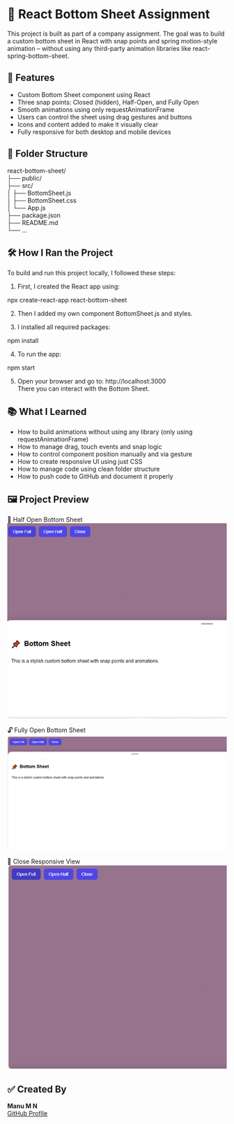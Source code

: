 # 📱 React Bottom Sheet Assignment

This project is built as part of a company assignment. The goal was to build a custom bottom sheet in React with snap points and spring motion-style animation – without using any third-party animation libraries like react-spring-bottom-sheet.

## 🚀 Features

- Custom Bottom Sheet component using React
- Three snap points: Closed (hidden), Half-Open, and Fully Open
- Smooth animations using only requestAnimationFrame
- Users can control the sheet using drag gestures and buttons
- Icons and content added to make it visually clear
- Fully responsive for both desktop and mobile devices

## 📂 Folder Structure

react-bottom-sheet/  
├── public/  
├── src/  
│   ├── BottomSheet.js  
│   ├── BottomSheet.css  
│   └── App.js  
├── package.json  
├── README.md  
└── ...

## 🛠️ How I Ran the Project

To build and run this project locally, I followed these steps:

1. First, I created the React app using:

npx create-react-app react-bottom-sheet

2. Then I added my own component BottomSheet.js and styles.

3. I installed all required packages:

npm install

4. To run the app:

npm start

5. Open your browser and go to: http://localhost:3000  
There you can interact with the Bottom Sheet.

## 📚 What I Learned

- How to build animations without using any library (only using requestAnimationFrame)
- How to manage drag, touch events and snap logic
- How to control component position manually and via gesture
- How to create responsive UI using just CSS
- How to manage code using clean folder structure
- How to push code to GitHub and document it properly

## 🖼️ Project Preview

📌 Half Open Bottom Sheet  
![Half Open](./screenshots/open_half.png)

🔓 Fully Open Bottom Sheet  
![Full Open](./screenshots/open_full.png)

📱 Close Responsive View  
![Close ](./screenshots/close.png)

## ✅ Created By

**Manu M N**  
[GitHub Profile](https://github.com/CodesoftTask)
